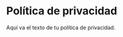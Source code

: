 <!DOCTYPE html>
<html>
<head>
    <title>Política de privacidad</title>
</head>
<body>
    <h1>Política de privacidad</h1>
    <p>Aquí va el texto de tu política de privacidad.</p>
</body>
</html>
